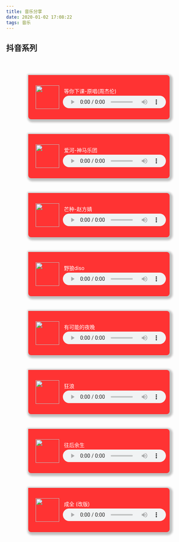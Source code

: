 ```yaml
---
title: 音乐分享
date: 2020-01-02 17:08:22
tags: 音乐
---
```


## 抖音系列

<div style="display: flex; flex-direction: row;justify-content: flex-start;margin:40px;flex-wrap:wrap">
<div style="width:400px;height:100px;border-radius:0px 8px 8px 8px; box-shadow: 3px 3px 5px 5px silver;display: flex; flex-direction: row;justify-content: flex-start;align-items: center;background: #ff3333;padding: 10px;margin:20px">					
<img src="https://p1.music.126.net/6y-UleORITEDbvrOLV0Q8A==/5639395138885805.jpg" style="width: 64px; height: 64px;margin: 10px;"/>
<div style="display: flex;flex-direction: column;width: 100%;height: 60px;">
<div style="display: flex;flex-direction: row; margin: 3px;color: white">等你下课-原唱(周杰伦)</div>
<audio  controls="controls"  style="width: 100%;height: 40px;">
<source src='http://antiserver.kuwo.cn/anti.s?useless=/resource/&format=mp3&rid=MUSIC_66937899&response=res&type=convert_url&'></source>
</audio>
</div>
</div>

<div style="width:400px;height:100px;border-radius:0px 8px 8px 8px; box-shadow: 3px 3px 5px 5px silver;display: flex; flex-direction: row;justify-content: flex-start;align-items: center;background: #ff3333;padding: 10px;margin:20px">					
<img src="https://p1.music.126.net/6y-UleORITEDbvrOLV0Q8A==/5639395138885805.jpg" style="width: 64px; height: 64px;margin: 10px;"/>
<div style="display: flex;flex-direction: column;width: 100%;height: 60px;">
<div style="display: flex;flex-direction: row; margin: 3px;color: white">爱河-神马乐团</div>
<audio  controls="controls"  style="width: 100%;height: 40px;">
<source src='https://sharefs.yun.kugou.com/202001021739/46c1db3a0835045395fdc6849c1f553a/G011/M01/05/03/q4YBAFUIRaWAEQXjAExpyMCyj3U487.mp3'></source>
</audio>
</div>
</div>

<div style="width:400px;height:100px;border-radius:0px 8px 8px 8px; box-shadow: 3px 3px 5px 5px silver;display: flex; flex-direction: row;justify-content: flex-start;align-items: center;background: #ff3333;padding: 10px;margin:20px">					
<img src="http://singerimg.kugou.com/uploadpic/pass/softhead/100/20170721/20170721162945806.jpg" style="width: 64px; height: 64px;margin: 10px;"/>
<div style="display: flex;flex-direction: column;width: 100%;height: 60px;">
<div style="display: flex;flex-direction: row; margin: 3px;color: white">芒种-赵方婧</div>
<audio  controls="controls"  style="width: 100%;height: 40px;">
<source src='https://sharefs.yun.kugou.com/202001021733/d083d8aaeb010480969a94881a704f01/G153/M04/13/14/OYcBAFz3fF6AbF0fADS_2OPt0ag626.mp3'></source>
</audio>
</div>
</div>

<div style="width:400px;height:100px;border-radius:0px 8px 8px 8px; box-shadow: 3px 3px 5px 5px silver;display: flex; flex-direction: row;justify-content: flex-start;align-items: center;background: #ff3333;padding: 10px;margin:20px">					
<img src="http://singerimg.kugou.com/uploadpic/pass/softhead/100/20190924/20190924114150723.jpg" style="width: 64px; height: 64px;margin: 10px;"/>
<div style="display: flex;flex-direction: column;width: 100%;height: 60px;">
<div style="display: flex;flex-direction: row; margin: 3px;color: white">野狼diso</div>
<audio  controls="controls"  style="width: 100%;height: 40px;">
<source src='https://sharefs.yun.kugou.com/202001021741/e6709b8d8e02a55c723e19d1b44da1fe/G178/M02/13/05/kpQEAF2PV9GAc4wRADpqtuBEt1s138.mp3'></source>
</audio>
</div>
</div>

<div style="width:400px;height:100px;border-radius:0px 8px 8px 8px; box-shadow: 3px 3px 5px 5px silver;display: flex; flex-direction: row;justify-content: flex-start;align-items: center;background: #ff3333;padding: 10px;margin:20px">					
<img src="http://singerimg.kugou.com/uploadpic/pass/softhead/100/20190415/20190415165021958.jpg" style="width: 64px; height: 64px;margin: 10px;"/>
<div style="display: flex;flex-direction: column;width: 100%;height: 60px;">
<div style="display: flex;flex-direction: row; margin: 3px;color: white">有可能的夜晚</div>
<audio  controls="controls"  style="width: 100%;height: 40px;">
<source src='https://sharefs.yun.kugou.com/202001021743/a8bf2a6a8523ff9cc62835ca0a56a756/G160/M00/18/05/QIcBAFySWqGAYxm8AEIXW7ojP34219.mp3'></source>
</audio>
</div>
</div>

<div style="width:400px;height:100px;border-radius:0px 8px 8px 8px; box-shadow: 3px 3px 5px 5px silver;display: flex; flex-direction: row;justify-content: flex-start;align-items: center;background: #ff3333;padding: 10px;margin:20px">					
<img src="http://singerimg.kugou.com/uploadpic/pass/softhead/100/20171128/20171128003758522.jpg" style="width: 64px; height: 64px;margin: 10px;"/>
<div style="display: flex;flex-direction: column;width: 100%;height: 60px;">
<div style="display: flex;flex-direction: row; margin: 3px;color: white">狂浪</div>
<audio  controls="controls"  style="width: 100%;height: 40px;">
<source src='https://sharefs.yun.kugou.com/202001021752/cb74736963a47778690a648c0b178db9/G111/M05/17/0B/rw0DAFwIn1iAYYk-ACxJLShPlN0554.mp3'></source>
</audio>
</div>
</div>

<div style="width:400px;height:100px;border-radius:0px 8px 8px 8px; box-shadow: 3px 3px 5px 5px silver;display: flex; flex-direction: row;justify-content: flex-start;align-items: center;background: #ff3333;padding: 10px;margin:20px">					
<img src="http://singerimg.kugou.com/uploadpic/pass/softhead/100/20190910/20190910175958553.jpg" style="width: 64px; height: 64px;margin: 10px;"/>
<div style="display: flex;flex-direction: column;width: 100%;height: 60px;">
<div style="display: flex;flex-direction: row; margin: 3px;color: white">往后余生</div>
<audio  controls="controls"  style="width: 100%;height: 40px;">
<source src='https://sharefs.yun.kugou.com/202001021750/a6195534fda038715577bbea56d5dfbd/G141/M04/01/17/zQ0DAFurSwGAETdJADnGoznZEZw741.mp3'></source>
</audio>
</div>
</div>

<div style="width:400px;height:100px;border-radius:0px 8px 8px 8px; box-shadow: 3px 3px 5px 5px silver;display: flex; flex-direction: row;justify-content: flex-start;align-items: center;background: #ff3333;padding: 10px;margin:20px">					
<img src="http://singerimg.kugou.com/uploadpic/pass/softhead/100/20191128/20191128100858670.jpg" style="width: 64px; height: 64px;margin: 10px;"/>
<div style="display: flex;flex-direction: column;width: 100%;height: 60px;">
<div style="display: flex;flex-direction: row; margin: 3px;color: white">成全 (改版)</div>
<audio  controls="controls"  style="width: 100%;height: 40px;">
<source src='https://sharefs.yun.kugou.com/202001021759/45bf0649806b4551deb80065dc5d43ca/G088/M04/0C/04/mA0DAFiGp6iALZNFAEs2DNGKViM728.mp3'></source>
</audio>
</div>
</div>

</div>
